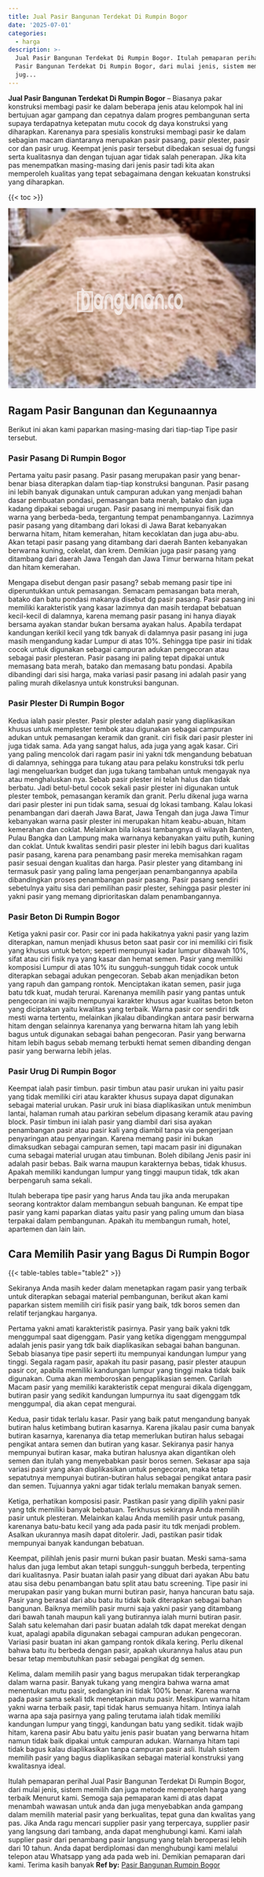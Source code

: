 ```yaml
---
title: Jual Pasir Bangunan Terdekat Di Rumpin Bogor
date: '2025-07-01'
categories:
  - harga
description: >-
  Jual Pasir Bangunan Terdekat Di Rumpin Bogor. Itulah pemaparan perihal Jual
  Pasir Bangunan Terdekat Di Rumpin Bogor, dari mulai jenis, sistem memilih dan
  jug...
---
```


**Jual Pasir Bangunan Terdekat Di Rumpin Bogor** – Biasanya pakar konstruksi membagi pasir ke dalam beberapa jenis atau kelompok hal ini bertujuan agar gampang dan cepatnya dalam progres pembangunan serta supaya terdapatnya ketepatan mutu cocok dg daya konstruksi yang diharapkan. Karenanya para spesialis konstruksi membagi pasir ke dalam sebagian macam diantaranya merupakan pasir pasang, pasir plester, pasir cor dan pasir urug. Keempat jenis pasir tersebut dibedakan sesuai dg fungsi serta kualitasnya dan dengan tujuan agar tidak salah penerapan. Jika kita pas menempatkan masing-masing dari jenis pasir tadi kita akan memperoleh kualitas yang tepat sebagaimana dengan kekuatan konstruksi yang diharapkan.

{{< toc >}}

![Jual Pasir Bangunan Terdekat Di Rumpin Bogor](/images/jual-pasir-bangunan-37.png)

## Ragam Pasir Bangunan dan Kegunaannya

Berikut ini akan kami paparkan masing-masing dari tiap-tiap Tipe pasir tersebut.

### Pasir Pasang Di Rumpin Bogor

Pertama yaitu pasir pasang. Pasir pasang merupakan pasir yang benar-benar biasa diterapkan dalam tiap-tiap konstruksi bangunan. Pasir pasang ini lebih banyak digunakan untuk campuran adukan yang menjadi bahan dasar pembuatan pondasi, pemasangan bata merah, batako dan juga kadang dipakai sebagai urugan. Pasir pasang ini mempunyai fisik dan warna yang berbeda-beda, tergantung tempat penambangannya. Lazimnya pasir pasang yang ditambang dari lokasi di Jawa Barat kebanyakan berwarna hitam, hitam kemerahan, hitam kecoklatan dan juga abu-abu. Akan tetapi pasir pasang yang ditambang dari daerah Banten kebanyakan berwarna kuning, cokelat, dan krem. Demikian juga pasir pasang yang ditambang dari daerah Jawa Tengah dan Jawa Timur berwarna hitam pekat dan hitam kemerahan.

Mengapa disebut dengan pasir pasang? sebab memang pasir tipe ini diperuntukkan untuk pemasangan. Semacam pemasangan bata merah, batako dan batu pondasi makanya disebut dg pasir pasang. Pasir pasang ini memiliki karakteristik yang kasar lazimnya dan masih terdapat bebatuan kecil-kecil di dalamnya, karena memang pasir pasang ini hanya diayak bersama ayakan standar bukan bersama ayakan halus. Apabila terdapat kandungan kerikil kecil yang tdk banyak di dalamnya pasir pasang ini juga masih mengandung kadar Lumpur di atas 10%. Sehingga tipe pasir ini tidak cocok untuk digunakan sebagai campuran adukan pengecoran atau sebagai pasir plesteran. Pasir pasang ini paling tepat dipakai untuk memasang bata merah, batako dan memasang batu pondasi. Apabila dibandingi dari sisi harga, maka variasi pasir pasang ini adalah pasir yang paling murah dikelasnya untuk konstruksi bangunan.

### Pasir Plester Di Rumpin Bogor

Kedua ialah pasir plester. Pasir plester adalah pasir yang diaplikasikan khusus untuk memplester tembok atau digunakan sebagai campuran adukan untuk pemasangan keramik dan granit. ciri fisik dari pasir plester ini juga tidak sama. Ada yang sangat halus, ada juga yang agak kasar. Ciri yang paling mencolok dari ragam pasir ini yakni tdk mengandung bebatuan di dalamnya, sehingga para tukang atau para pelaku konstruksi tdk perlu lagi mengeluarkan budget dan juga tukang tambahan untuk mengayak nya atau menghaluskan nya. Sebab pasir plester ini telah halus dan tidak berbatu. Jadi betul-betul cocok sekali pasir plester ini digunakan untuk plester tembok, pemasangan keramik dan granit. Perlu dikenal juga warna dari pasir plester ini pun tidak sama, sesuai dg lokasi tambang. Kalau lokasi penambangan dari daerah Jawa Barat, Jawa Tengah dan juga Jawa Timur kebanyakan warna pasir plester ini merupakan hitam keabu-abuan, hitam kemerahan dan coklat. Melainkan bila lokasi tambangnya di wilayah Banten, Pulau Bangka dan Lampung maka warnanya kebanyakan yaitu putih, kuning dan coklat. Untuk kwalitas sendiri pasir plester ini lebih bagus dari kualitas pasir pasang, karena para penambang pasir mereka memisahkan ragam pasir sesuai dengan kualitas dan harga. Pasir plester yang ditambang ini termasuk pasir yang paling lama pengerjaan penambangannya apabila dibandingkan proses penambangan pasir pasang. Pasir pasang sendiri sebetulnya yaitu sisa dari pemilihan pasir plester, sehingga pasir plester ini yakni pasir yang memang diprioritaskan dalam penambangannya.

### Pasir Beton Di Rumpin Bogor

Ketiga yakni pasir cor. Pasir cor ini pada hakikatnya yakni pasir yang lazim diterapkan, namun menjadi khusus beton saat pasir cor ini memiliki ciri fisik yang khusus untuk beton; seperti mempunyai kadar lumpur dibawah 10%, sifat atau ciri fisik nya yang kasar dan hemat semen. Pasir yang memiliki komposisi Lumpur di atas 10% itu sungguh-sungguh tidak cocok untuk diterapkan sebagai adukan pengecoran. Sebab akan menjadikan beton yang rapuh dan gampang rontok. Menciptakan ikatan semen, pasir juga batu tdk kuat, mudah terurai. Karenanya memilih pasir yang pantas untuk pengecoran ini wajib mempunyai karakter khusus agar kualitas beton beton yang diciptakan yaitu kwalitas yang terbaik. Warna pasir cor sendiri tdk mesti warna tertentu, melainkan jikalau dibandingkan antara pasir berwarna hitam dengan selainnya karenanya yang berwarna hitam lah yang lebih bagus untuk digunakan sebagai bahan pengecoran. Pasir yang berwarna hitam lebih bagus sebab memang terbukti hemat semen dibanding dengan pasir yang berwarna lebih jelas.

### Pasir Urug Di Rumpin Bogor

Keempat ialah pasir timbun. pasir timbun atau pasir urukan ini yaitu pasir yang tidak memiliki ciri atau karakter khusus supaya dapat digunakan sebagai material urukan. Pasir uruk ini biasa diaplikasikan untuk menimbun lantai, halaman rumah atau parkiran sebelum dipasang keramik atau paving block. Pasir timbun ini ialah pasir yang diambil dari sisa ayakan penambangan pasir atau pasir kali yang diambil tanpa via pengerjaan penyaringan atau penyaringan. Karena memang pasir ini bukan dimaksudkan sebagai campuran semen, tapi macam pasir ini digunakan cuma sebagai material urugan atau timbunan. Boleh dibilang Jenis pasir ini adalah pasir bebas. Baik warna maupun karakternya bebas, tidak khusus. Apakah memiliki kandungan lumpur yang tinggi maupun tidak, tdk akan berpengaruh sama sekali.

Itulah beberapa tipe pasir yang harus Anda tau jika anda merupakan seorang kontraktor dalam membangun sebuah bangunan. Ke empat tipe pasir yang kami paparkan diatas yaitu pasir yang paling umum dan biasa terpakai dalam pembangunan. Apakah itu membangun rumah, hotel, apartemen dan lain lain.

## Cara Memilih Pasir yang Bagus Di Rumpin Bogor

{{< table-tables table="table2" >}}

Sekiranya Anda masih keder dalam menetapkan ragam pasir yang terbaik untuk diterapkan sebagai material pembangunan, berikut akan kami paparkan sistem memilih ciri fisik pasir yang baik, tdk boros semen dan relatif terjangkau harganya.

Pertama yakni amati karakteristik pasirnya. Pasir yang baik yakni tdk menggumpal saat digenggam. Pasir yang ketika digenggam menggumpal adalah jenis pasir yang tdk baik diaplikasikan sebagai bahan bangunan. Sebab biasanya tipe pasir seperti itu mempunyai kandungan lumpur yang tinggi. Segala ragam pasir, apakah itu pasir pasang, pasir plester ataupun pasir cor, apabila memiliki kandungan lumpur yang tinggi maka tidak baik digunakan. Cuma akan memboroskan pengaplikasian semen. Carilah Macam pasir yang memiliki karakteristik cepat mengurai dikala digenggam, butiran pasir yang sedikit kandungan lumpurnya itu saat digenggam tdk menggumpal, dia akan cepat mengurai.

Kedua, pasir tidak terlalu kasar. Pasir yang baik patut mengandung banyak butiran halus ketimbang butiran kasarnya. Karena jikalau pasir cuma banyak butiran kasarnya, karenanya dia tetap memerlukan butiran halus sebagai pengikat antara semen dan butiran yang kasar. Sekiranya pasir hanya mempunyai butiran kasar, maka butiran halusnya akan digantikan oleh semen dan itulah yang menyebabkan pasir boros semen. Sekasar apa saja variasi pasir yang akan diaplikasikan untuk pengecoran, maka tetap sepatutnya mempunyai butiran-butiran halus sebagai pengikat antara pasir dan semen. Tujuannya yakni agar tidak terlalu memakan banyak semen.

Ketiga, perhatikan komposisi pasir. Pastikan pasir yang dipilih yakni pasir yang tdk memiliki banyak bebatuan. Terkhusus sekiranya Anda memilih pasir untuk plesteran. Melainkan kalau Anda memilih pasir untuk pasang, karenanya batu-batu kecil yang ada pada pasir itu tdk menjadi problem. Asalkan ukurannya masih dapat ditolerir. Jadi, pastikan pasir tidak mempunyai banyak kandungan bebatuan.

Keempat, pilihlah jenis pasir murni bukan pasir buatan. Meski sama-sama halus dan juga lembut akan tetapi sungguh-sungguh berbeda, terpenting dari kualitasnya. Pasir buatan ialah pasir yang dibuat dari ayakan Abu batu atau sisa debu penambangan batu split atau batu screening. Tipe pasir ini merupakan pasir yang bukan murni butiran pasir, hanya hancuran batu saja. Pasir yang berasal dari abu batu itu tidak baik diterapkan sebagai bahan bangunan. Baiknya memilih pasir murni saja yakni pasir yang ditambang dari bawah tanah maupun kali yang butirannya ialah murni butiran pasir. Salah satu kelemahan dari pasir buatan adalah tdk dapat merekat dengan kuat, apalagi apabila digunakan sebagai campuran adukan pengecoran. Variasi pasir buatan ini akan gampang rontok dikala kering. Perlu dikenal bahwa batu itu berbeda dengan pasir, apakah ukurannya halus atau pun besar tetap membutuhkan pasir sebagai pengikat dg semen.

Kelima, dalam memilih pasir yang bagus merupakan tidak terperangkap dalam warna pasir. Banyak tukang yang mengira bahwa warna amat menentukan mutu pasir, sedangkan ini tidak 100% benar. Karena warna pada pasir sama sekali tdk menetapkan mutu pasir. Meskipun warna hitam yakni warna terbaik pasir, tapi tidak harus semuanya hitam. Intinya ialah warna apa saja pasirnya yang paling terutama ialah tidak memiliki kandungan lumpur yang tinggi, kandungan batu yang sedikit. tidak wajib hitam, karena pasir Abu batu yaitu jenis pasir buatan yang berwarna hitam namun tidak baik dipakai untuk campuran adukan. Warnanya hitam tapi tidak bagus kalau diaplikasikan tanpa campuran pasir asli. Itulah sistem memilih pasir yang bagus diaplikasikan sebagai material konstruksi yang kwalitasnya ideal.

Itulah pemaparan perihal Jual Pasir Bangunan Terdekat Di Rumpin Bogor, dari mulai jenis, sistem memilih dan juga metode memperoleh harga yang terbaik Menurut kami. Semoga saja pemaparan kami di atas dapat menambah wawasan untuk anda dan juga menyebabkan anda gampang dalam memilih material pasir yang berkualitas, tepat guna dan kwalitas yang pas. Jika Anda ragu mencari supplier pasir yang terpercaya, supplier pasir yang langsung dari tambang, anda dapat menghubungi kami. Kami ialah supplier pasir dari penambang pasir langsung yang telah beroperasi lebih dari 10 tahun. Anda dapat berdiplomasi dan menghubungi kami melalui telepon atau Whatsapp yang ada pada web ini. Demikian pemaparan dari kami. Terima kasih banyak
**Ref by:** [Pasir Bangunan Rumpin Bogor](https://id.wikipedia.org/wiki/Pasir)

